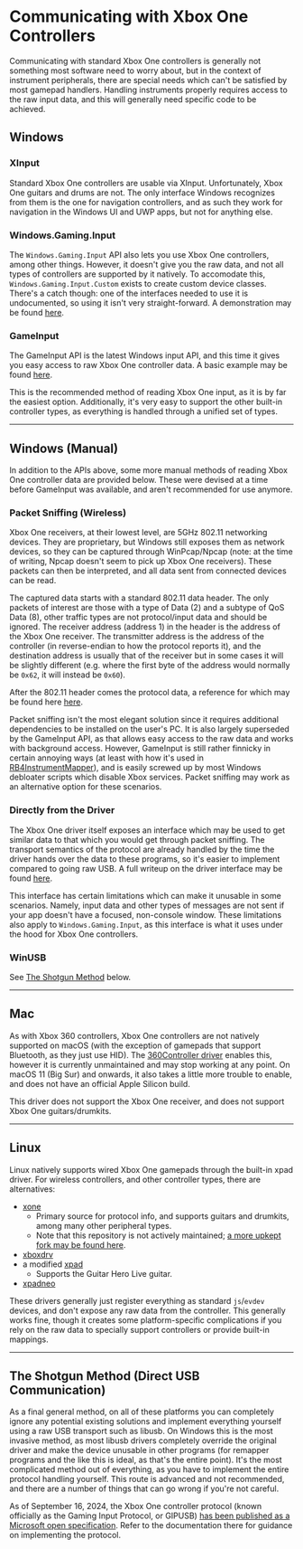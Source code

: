 # Communicating with Xbox One Controllers

Communicating with standard Xbox One controllers is generally not something most software need to worry about, but in the context of instrument peripherals, there are special needs which can't be satisfied by most gamepad handlers. Handling instruments properly requires access to the raw input data, and this will generally need specific code to be achieved.

## Windows

### XInput

Standard Xbox One controllers are usable via XInput. Unfortunately, Xbox One guitars and drums are not. The only interface Windows recognizes from them is the one for navigation controllers, and as such they work for navigation in the Windows UI and UWP apps, but not for anything else.

### Windows.Gaming.Input

The `Windows.Gaming.Input` API also lets you use Xbox One controllers, among other things. However, it doesn't give you the raw data, and not all types of controllers are supported by it natively. To accomodate this, `Windows.Gaming.Input.Custom` exists to create custom device classes. There's a catch though: one of the interfaces needed to use it is undocumented, so using it isn't very straight-forward. A demonstration may be found [here](https://github.com/TheNathannator/WGIC).

### GameInput

The GameInput API is the latest Windows input API, and this time it gives you easy access to raw Xbox One controller data. A basic example may be found [here](https://gist.github.com/TheNathannator/466cc79ae6535e4dfab23fe44708380f).

This is the recommended method of reading Xbox One input, as it is by far the easiest option. Additionally, it's very easy to support the other built-in controller types, as everything is handled through a unified set of types.

---

## Windows (Manual)

In addition to the APIs above, some more manual methods of reading Xbox One controller data are provided below. These were devised at a time before GameInput was available, and aren't recommended for use anymore.

### Packet Sniffing (Wireless)

Xbox One receivers, at their lowest level, are 5GHz 802.11 networking devices. They are proprietary, but Windows still exposes them as network devices, so they can be captured through WinPcap/Npcap (note: at the time of writing, Npcap doesn't seem to pick up Xbox One receivers). These packets can then be interpreted, and all data sent from connected devices can be read.

The captured data starts with a standard 802.11 data header. The only packets of interest are those with a type of Data (2) and a subtype of QoS Data (8), other traffic types are not protocol/input data and should be ignored. The receiver address (address 1) in the header is the address of the Xbox One receiver. The transmitter address is the address of the controller (in reverse-endian to how the protocol reports it), and the destination address is usually that of the receiver but in some cases it will be slightly different (e.g. where the first byte of the address would normally be `0x62`, it will instead be `0x60`).

After the 802.11 header comes the protocol data, a reference for which may be found here [here](https://gist.github.com/TheNathannator/c5d3b41a12db739b7ffc3d8d1a87c60a).

Packet sniffing isn't the most elegant solution since it requires additional dependencies to be installed on the user's PC. It is also largely superseded by the GameInput API, as that allows easy access to the raw data and works with background access. However, GameInput is still rather finnicky in certain annoying ways (at least with how it's used in [RB4InstrumentMapper](https://github.com/TheNathannator/RB4InstrumentMapper)), and is easily screwed up by most Windows debloater scripts which disable Xbox services. Packet sniffing may work as an alternative option for these scenarios.

### Directly from the Driver

The Xbox One driver itself exposes an interface which may be used to get similar data to that which you would get through packet sniffing. The transport semantics of the protocol are already handled by the time the driver hands over the data to these programs, so it's easier to implement compared to going raw USB. A full writeup on the driver interface may be found [here](https://gist.github.com/TheNathannator/bcebc77e653f71e77634144940871596).

This interface has certain limitations which can make it unusable in some scenarios. Namely, input data and other types of messages are not sent if your app doesn't have a focused, non-console window. These limitations also apply to `Windows.Gaming.Input`, as this interface is what it uses under the hood for Xbox One controllers.

### WinUSB

See [The Shotgun Method](#the-shotgun-method-direct-usb-communication) below.

---

## Mac

As with Xbox 360 controllers, Xbox One controllers are not natively supported on macOS (with the exception of gamepads that support Bluetooth, as they just use HID). The [360Controller driver](https://github.com/360Controller/360Controller) enables this, however it is currently unmaintained and may stop working at any point. On macOS 11 (Big Sur) and onwards, it also takes a little more trouble to enable, and does not have an official Apple Silicon build.

This driver does not support the Xbox One receiver, and does not support Xbox One guitars/drumkits.

---

## Linux

Linux natively supports wired Xbox One gamepads through the built-in xpad driver. For wireless controllers, and other controller types, there are alternatives:

- [xone](https://github.com/medusalix/xone)
  - Primary source for protocol info, and supports guitars and drumkits, among many other peripheral types.
  - Note that this repository is not actively maintained; [a more upkept fork may be found here](https://github.com/dlundqvist/xone).
- [xboxdrv](https://gitlab.com/xboxdrv/xboxdrv)
- a modified [xpad](https://github.com/paroj/xpad)
  - Supports the Guitar Hero Live guitar.
- [xpadneo](https://github.com/atar-axis/xpadneo)

These drivers generally just register everything as standard `js`/`evdev` devices, and don't expose any raw data from the controller. This generally works fine, though it creates some platform-specific complications if you rely on the raw data to specially support controllers or provide built-in mappings.

---

## The Shotgun Method (Direct USB Communication)

As a final general method, on all of these platforms you can completely ignore any potential existing solutions and implement everything yourself using a raw USB transport such as libusb. On Windows this is the most invasive method, as most libusb drivers completely override the original driver and make the device unusable in other programs (for remapper programs and the like this is ideal, as that's the entire point). It's the most complicated method out of everything, as you have to implement the entire protocol handling yourself. This route is advanced and not recommended, and there are a number of things that can go wrong if you're not careful.

As of September 16, 2024, the Xbox One controller protocol (known officially as the Gaming Input Protocol, or GIPUSB) [has been published as a Microsoft open specification](https://learn.microsoft.com/en-us/openspecs/windows_protocols/ms-gipusb/e7c90904-5e21-426e-b9ad-d82adeee0dbc). Refer to the documentation there for guidance on implementing the protocol.
